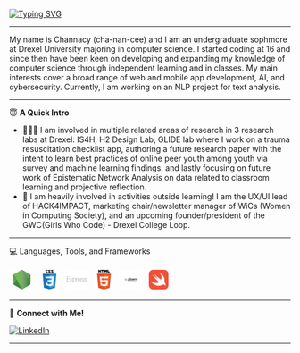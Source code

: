 



[![Typing SVG](https://readme-typing-svg.demolab.com?font=Fira+Code&pause=1000&width=435&lines=Hello+World;print(%22Welcome+to+my+page%22))](https://git.io/typing-svg)

---
My name is Channacy (cha-nan-cee) and I am an undergraduate sophmore at Drexel University majoring in computer science. I started coding at 16 and since then have been keen on developing and expanding my knowledge of computer science through independent learning and in classes. My main interests cover a broad range of web and mobile app development, AI, and cybersecurity. Currently, I am working on an NLP project for text analysis. 

---

😇 **A Quick Intro** 

-  👩🏻‍💻 I am involved in multiple related areas of research in 3 research labs at Drexel: IS4H, H2 Design Lab, GLIDE lab where I work on a trauma resuscitation checklist app, authoring a future research paper with the intent to learn best practices of online peer youth among youth via survey and machine learning findings, and lastly focusing on future work of Epistematic Network Analysis on data related to classroom learning and projective reflection.
- 🏫 I am heavily involved in activities outside learning! I am the UX/UI lead of HACK4IMPACT, marketing chair/newsletter manager of WiCs (Women in Computing Society), and an upcoming founder/president of the GWC(Girls Who Code) - Drexel College Loop.
---
💻 Languages, Tools, and Frameworks

<p float="left">
<img style="padding:5px;" align="center" alt="NodeJS" width="35px" src="https://raw.githubusercontent.com/github/explore/80688e429a7d4ef2fca1e82350fe8e3517d3494d/topics/nodejs/nodejs.png"/>

<img style="padding:5px;" align="center" alt="CSS" width="35px" src="https://raw.githubusercontent.com/github/explore/80688e429a7d4ef2fca1e82350fe8e3517d3494d/topics/css/css.png"/>


<img style="padding:5px;" align="center" alt="Express" width="35px" src="https://raw.githubusercontent.com/github/explore/80688e429a7d4ef2fca1e82350fe8e3517d3494d/topics/express/express.png"/>

<img style="padding:5px;" align="center" alt="HTML" width="35px" src="https://raw.githubusercontent.com/github/explore/80688e429a7d4ef2fca1e82350fe8e3517d3494d/topics/html/html.png"/>

<img style="padding:5px;" align="center" alt="jQuery" width="35px" src="https://raw.githubusercontent.com/github/explore/80688e429a7d4ef2fca1e82350fe8e3517d3494d/topics/jquery/jquery.png"/>

<img style="padding:5px;" align="center" alt="Swift" width="35px" src="https://raw.githubusercontent.com/github/explore/80688e429a7d4ef2fca1e82350fe8e3517d3494d/topics/swift/swift.png"/>
</p>





---
 🤝 **Connect with Me!**

[![LinkedIn](https://img.shields.io/badge/LinkedIn-0077B5?style=for-the-badge&logo=linkedin&logoColor=white)](https://www.linkedin.com/in/channacy-un/)

---

